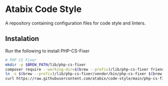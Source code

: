 # Atabix Code Style
A repository containing configuration files for code style and linters.

## Instalation
Run the following to install PHP-CS-Fixer
```bash
# PHP CS Fixer
mkdir -p $BREW_PATH/lib/php-cs-fixer
composer require --working-dir=$(brew --prefix)/lib/php-cs-fixer friendsofphp/php-cs-fixer
ln -s $(brew --prefix)/lib/php-cs-fixer/vendor/bin/php-cs-fixer $(brew --prefix)/bin/php-cs-fixer
curl https://raw.githubusercontent.com/atabix/code-style/main/php-cs-fixer.dist.php > ~/Development/.php-cs-fixer.dist.php
```
